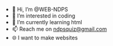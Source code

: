 - 👋 Hi, I’m @WEB-NDPS
- 👀 I’m interested in coding
- 🌱 I’m currently learning html
- 📫 Reach me on ndpsquiz@gmail.com
- 🌐 I want to make websites

<!---
WEB-NDPS/WEB-NDPS is a ✨ special ✨ repository because its `README.md` (this file) appears on your GitHub profile.
You can click the Preview link to take a look at your changes.
--->

